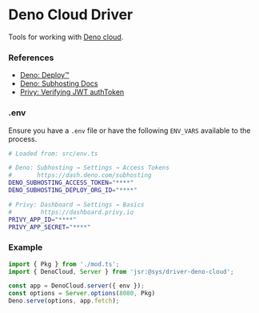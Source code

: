 # Deno Cloud Driver
Tools for working with [Deno cloud](https://deno.com/deploy).


### References

- [Deno: Deploy™️](https://deno.com/deploy)
- [Deno: Subhosting Docs](https://docs.deno.com/subhosting/manual)
- [Privy: Verifying JWT authToken](https://docs.privy.io/guide/server/authorization/verification#verifying-the-user-s-access-token)


### .env
Ensure you have a `.env` file or have the following `ENV_VARS` available to the process.

```bash
# Loaded from: src/env.ts

# Deno: Subhosting → Settings → Access Tokens
#       https://dash.deno.com/subhosting
DENO_SUBHOSTING_ACCESS_TOKEN="****"
DENO_SUBHOSTING_DEPLOY_ORG_ID="****"

# Privy: Dashboard → Settings → Basics
#        https://dashboard.privy.io
PRIVY_APP_ID="****"
PRIVY_APP_SECRET="****"
```


### Example

```ts
import { Pkg } from './mod.ts';
import { DenoCloud, Server } from 'jsr:@sys/driver-deno-cloud';

const app = DenoCloud.server({ env });
const options = Server.options(8080, Pkg)
Deno.serve(options, app.fetch);
```


